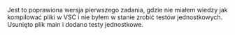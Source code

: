 Jest to poprawiona wersja pierwszego zadania, gdzie nie miałem wiedzy jak kompilować pliki w VSC i nie byłem w stanie zrobić testów jednostkowych. Usunięto plik main i dodano testy jednostkowe.